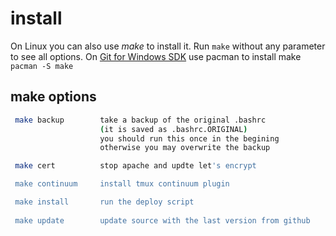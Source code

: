 # install

On Linux you can also use *make* to install it. Run `make` without any parameter to see all options.
On [Git for Windows SDK](https://github.com/git-for-windows/build-extra/releases/latest) use pacman to install make
`pacman -S make`

## make options
```bash
 make backup        take a backup of the original .bashrc
                    (it is saved as .bashrc.ORIGINAL)
                    you should run this once in the begining
                    otherwise you may overwrite the backup

 make cert          stop apache and updte let's encrypt

 make continuum     install tmux continuum plugin

 make install       run the deploy script
 
 make update        update source with the last version from github
```
